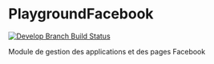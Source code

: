 PlaygroundFacebook
==================

[![Develop Branch Build Status](https://travis-ci.org/gregorybesson/PlaygroundFacebook.svg)](http://travis-ci.org/gregorybesson/PlaygroundFacebook)

Module de gestion des applications et des pages Facebook
